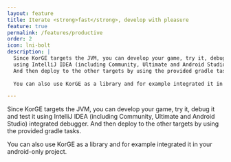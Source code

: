 ```yaml
---
layout: feature
title: Iterate <strong>fast</strong>, develop with pleasure
feature: true
permalink: /features/productive
order: 2
icon: lni-bolt
description: |
  Since KorGE targets the JVM, you can develop your game, try it, debug it and test it
  using IntelliJ IDEA (including Community, Ultimate and Android Studio) integrated debugger.
  And then deploy to the other targets by using the provided gradle tasks.
  
  You can also use KorGE as a library and for example integrated it in your android-only project.

---
```


Since KorGE targets the JVM, you can develop your game, try it, debug it and test it
using IntelliJ IDEA (including Community, Ultimate and Android Studio) integrated debugger.
And then deploy to the other targets by using the provided gradle tasks.

You can also use KorGE as a library and for example integrated it in your android-only project.
